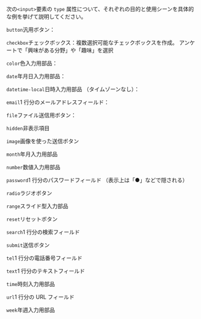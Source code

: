 次の`<input>`要素の `type` 属性について、それぞれの目的と使用シーンを具体的な例を挙げて説明してください。

`button`汎用ボタン：

`checkbox`チェックボックス：複数選択可能なチェックボックスを作成。
アンケートで「興味がある分野」や「趣味」を選択

`color`色入力用部品：

`date`年月日入力用部品：

`datetime-local`日時入力用部品 （タイムゾーンなし）：

`email`1 行分のメールアドレスフィールド：

`file`ファイル送信用ボタン：

`hidden`非表示項目

`image`画像を使った送信ボタン

`month`年月入力用部品

`number`数値入力用部品

`password`1 行分のパスワードフィールド （表示上は「●」などで隠される）

`radio`ラジオボタン

`range`スライド型入力部品

`reset`リセットボタン

`search`1 行分の検索フィールド

`submit`送信ボタン

`tel`1 行分の電話番号フィールド

`text`1 行分のテキストフィールド

`time`時刻入力用部品

`url`1 行分の URL フィールド

`week`年週入力用部品
